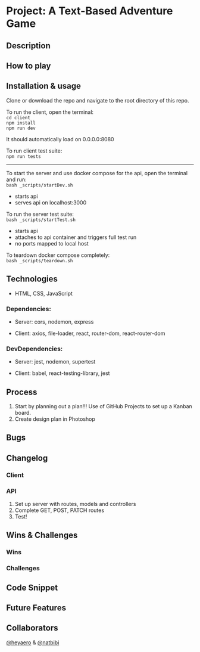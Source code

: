 # Project: A Text-Based Adventure Game

## Description

## How to play

## Installation & usage

Clone or download the repo and navigate to the root directory of this repo.

To run the client, open the terminal:   
`cd client`    
`npm install`  
`npm run dev`   

It should automatically load on 0.0.0.0:8080

To run client test suite:    
`npm run tests` 

****

To start the server and use docker compose for the api, open the terminal and run:    
`bash _scripts/startDev.sh`
- starts api
- serves api on localhost:3000

To run the server test suite:     
`bash _scripts/startTest.sh`  
- starts api
- attaches to api container and triggers full test run
- no ports mapped to local host

To teardown docker compose completely:      
`bash _scripts/teardown.sh`  

## Technologies
- HTML, CSS, JavaScript

### Dependencies: 
   - Server: cors, nodemon, express
   
   - Client: axios, file-loader, react, router-dom, react-router-dom

### DevDependencies:
   - Server: jest, nodemon, supertest
   
   - Client: babel, react-testing-library, jest

## Process 
1. Start by planning out a plan!!! Use of GitHub Projects to set up a Kanban board.
2. Create design plan in Photoshop  

## Bugs

## Changelog

### Client

### API
1. Set up server with routes, models and controllers  
2. Complete GET, POST, PATCH routes 
3. Test!

## Wins & Challenges

### Wins


### Challenges


## Code Snippet


## Future Features 


## Collaborators

[@heyaero](https://github.com/heyaero) & [@natbibi](https://github.com/natbibi)
